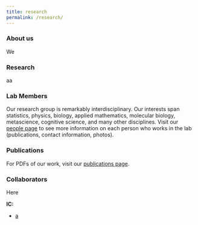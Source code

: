 ```yaml
---
title: research
permalink: /research/
---
```


### About us
We

### Research
aa


### Lab Members

Our research group is remarkably interdisciplinary. Our interests span statistics, physics, biology, applied mathematics, molecular biology, metascience, cognitive science, and many other disciplines. Visit our [people page](http://USTUltrasound.github.io/people/) to see more information on each person who works in the lab (publications, contact information, photos).


### Publications

For PDFs of our work, visit our [publications page](http://USTUltrasound.github.io/publication/). 


### Collaborators

Here

**IC:**
- [a](http://)
